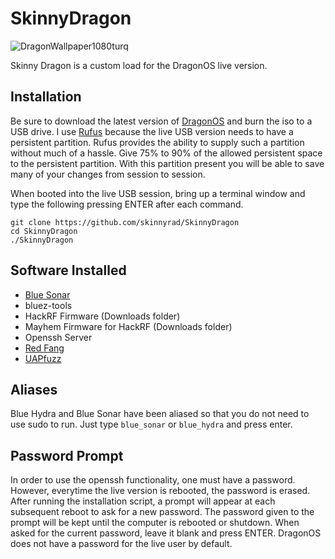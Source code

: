 # SkinnyDragon
![DragonWallpaper1080turq](https://user-images.githubusercontent.com/20311289/222309740-bc611523-16c6-4f3e-9b08-7aabdec38366.png)

Skinny Dragon is a custom load for the DragonOS live version. 

## Installation
Be sure to download the latest version of [DragonOS](https://sourceforge.net/projects/dragonos-focal/) and burn the iso to a USB drive. I use [Rufus](https://rufus.ie/en/) because the live USB version needs to have a persistent partition. Rufus provides the ability to supply such a partition without much of a hassle. Give 75% to 90% of the allowed persistent space to the persistent partition. With this partition present you will be able to save many of your changes from session to session.

When booted into the live USB session, bring up a terminal window and type the following pressing ENTER after each command.
```
git clone https://github.com/skinnyrad/SkinnyDragon
cd SkinnyDragon
./SkinnyDragon
```

## Software Installed
- [Blue Sonar](https://github.com/ZeroChaos-/blue_sonar)
- bluez-tools
- HackRF Firmware (Downloads folder)
- Mayhem Firmware for HackRF (Downloads folder)
- Openssh Server
- [Red Fang](https://gitlab.com/kalilinux/packages/redfang)
- [UAPfuzz](https://github.com/skinnyrad/uapfuzz)

## Aliases
Blue Hydra and Blue Sonar have been aliased so that you do not need to use sudo to run. Just type `blue_sonar` or `blue_hydra` and press enter.

## Password Prompt
In order to use the openssh functionality, one must have a password. However, everytime the live version is rebooted, the password is erased. After running the installation script, a prompt will appear at each subsequent reboot to ask for a new password. The password given to the prompt will be kept until the computer is rebooted or shutdown. When asked for the current password, leave it blank and press ENTER. DragonOS does not have a password for the live user by default.
